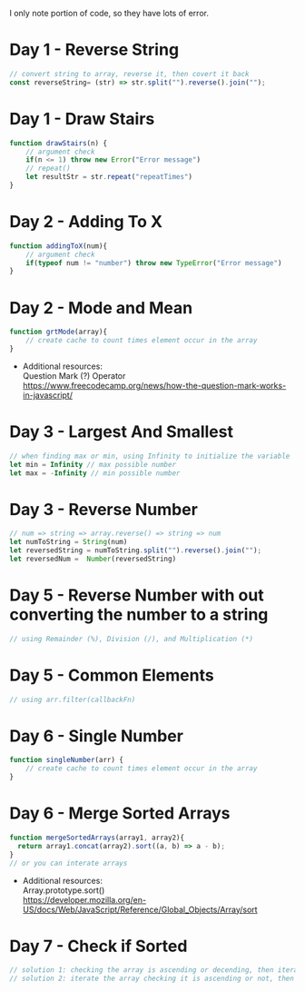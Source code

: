 I only note portion of code, so they have lots of error.
# Day 1 - Reverse String
```js
// convert string to array, reverse it, then covert it back
const reverseString= (str) => str.split("").reverse().join("");
```


# Day 1 - Draw Stairs
```js
function drawStairs(n) {
    // argument check
    if(n <= 1) throw new Error("Error message")
    // repeat()
    let resultStr = str.repeat("repeatTimes")
}
```


# Day 2 - Adding To X
```js
function addingToX(num){
    // argument check
    if(typeof num != "number") throw new TypeError("Error message")
}
```


# Day 2 - Mode and Mean
```js
function grtMode(array){
    // create cache to count times element occur in the array
}
```
- Additional resources:  
Question Mark (?) Operator  
https://www.freecodecamp.org/news/how-the-question-mark-works-in-javascript/  


# Day 3 - Largest And Smallest
```js
// when finding max or min, using Infinity to initialize the variable
let min = Infinity // max possible number
let max = -Infinity // min possible number
```


# Day 3 - Reverse Number
```js
// num => string => array.reverse() => string => num
let numToString = String(num)
let reversedString = numToString.split("").reverse().join("");
let reversedNum =  Number(reversedString)
```


# Day 5 - Reverse Number with out converting the number to a string
```js
// using Remainder (%), Division (/), and Multiplication (*)
```


# Day 5 - Common Elements
```js 
// using arr.filter(callbackFn)
```


# Day 6 - Single Number
```js
function singleNumber(arr) {
    // create cache to count times element occur in the array
}
```


# Day 6 - Merge Sorted Arrays
```js
function mergeSortedArrays(array1, array2){
  return array1.concat(array2).sort((a, b) => a - b);
}
// or you can interate arrays
```

- Additional resources:  
Array.prototype.sort()  
https://developer.mozilla.org/en-US/docs/Web/JavaScript/Reference/Global_Objects/Array/sort  


# Day 7 - Check if Sorted
```js 
// solution 1: checking the array is ascending or decending, then iterate the array
// solution 2: iterate the array checking it is ascending or not, then checking it is decending or not
```